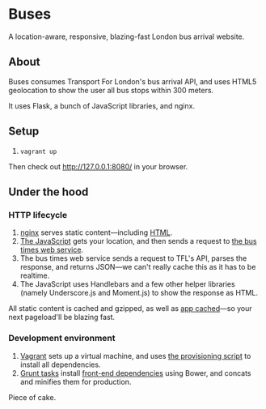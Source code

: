# Buses

A location-aware, responsive, blazing-fast London bus arrival website.

## About

Buses consumes Transport For London's bus arrival API, and uses HTML5
geolocation to show the user all bus stops within 300 meters.

It uses Flask, a bunch of JavaScript libraries, and nginx.

## Setup

1. `vagrant up`

Then check out http://127.0.0.1:8080/ in your browser.

## Under the hood

### HTTP lifecycle

1. [nginx] serves static content—including [HTML].
2. [The JavaScript] gets your location, and then sends a request to
[the bus times web service].
3. The bus times web service sends a request to TFL's API, parses the response,
and returns JSON—we can't really cache this as it has to be realtime.
4. The JavaScript uses Handlebars and a few other helper libraries (namely
Underscore.js and Moment.js) to show the response as HTML.

All static content is cached and gzipped, as well as [app cached]—so your next
pageload'll be blazing fast.

### Development environment

1. [Vagrant] sets up a virtual machine, and uses [the provisioning script] to
install all dependencies.
2. [Grunt tasks] install [front-end dependencies] using Bower, and concats and
minifies them for production.

Piece of cake.

[Grunt tasks]: Gruntfile.js
[HTML]: www/html/index.html
[The JavaScript]: www/static/js/main.js
[Vagrant]: Vagrantfile
[app cached]: www/static/production-manifest.appcache
[front-end dependencies]: bower.json
[nginx]: etc/nginx-production.conf
[the bus times web service]: buses/app.py
[the provisioning script]: etc/provision.sh
